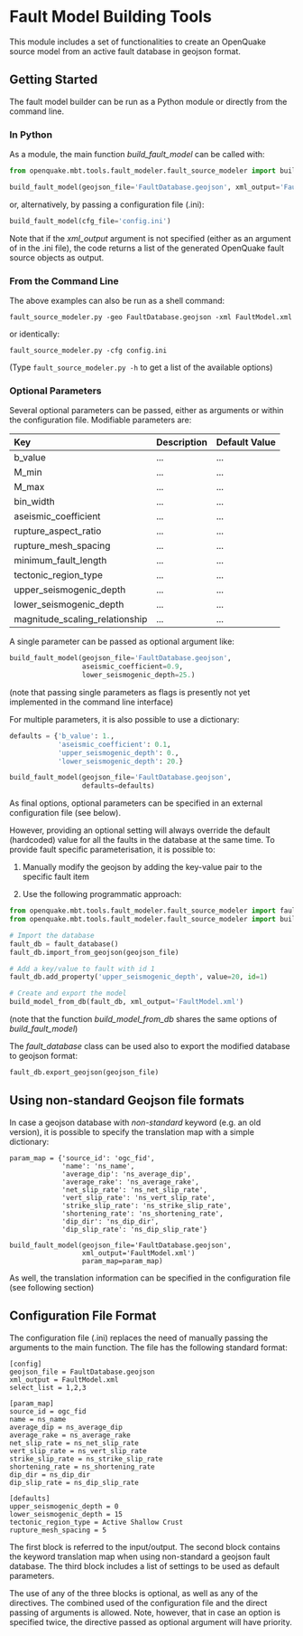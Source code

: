 # Fault Model Building Tools

This module includes a set of functionalities to create an OpenQuake source model from an active fault database in geojson format.

## Getting Started

The fault model builder can be run as a Python module or directly from the command line.

### In Python

As a module, the main function *build_fault_model* can be called with:

```python
from openquake.mbt.tools.fault_modeler.fault_source_modeler import build_fault_model

build_fault_model(geojson_file='FaultDatabase.geojson', xml_output='FaultModel.xml')
```

or, alternatively, by passing a configuration file (.ini):

```python
build_fault_model(cfg_file='config.ini')
```

Note that if the *xml_output* argument is not specified (either as an argument of in the .ini file), the code returns a list of the generated OpenQuake fault source objects as output.

### From the Command Line

The above examples can also be run as a shell command:

```console
fault_source_modeler.py -geo FaultDatabase.geojson -xml FaultModel.xml
```
or identically:

```console
fault_source_modeler.py -cfg config.ini
```

(Type `fault_source_modeler.py -h` to get a list of the available options)

### Optional Parameters

Several optional parameters can be passed, either as arguments or within the configuration file.
Modifiable parameters are:

| Key | Description | Default Value |
|:----|:------------|:--------|
| b_value | ... | ... |
| M_min | ... | ... |
| M_max | ... | ... |
| bin_width | ... | ... |
| aseismic_coefficient | ... | ... |
| rupture_aspect_ratio | ... | ... |
| rupture_mesh_spacing | ... | ... |
| minimum_fault_length | ... | ... |
| tectonic_region_type | ... | ... |
| upper_seismogenic_depth | ... | ... |
| lower_seismogenic_depth | ... | ... |
| magnitude_scaling_relationship | ... | ... |

A single parameter can be passed as optional argument like:

```python
build_fault_model(geojson_file='FaultDatabase.geojson', 
                  aseismic_coefficient=0.9,
                  lower_seismogenic_depth=25.)
```

(note that passing single parameters as flags is presently not yet implemented in the command line interface)

For multiple parameters, it is also possible to use a dictionary:

```python
defaults = {'b_value': 1.,
            'aseismic_coefficient': 0.1,
            'upper_seismogenic_depth': 0.,
            'lower_seismogenic_depth': 20.}

build_fault_model(geojson_file='FaultDatabase.geojson', 
                  defaults=defaults)
```

As final options, optional parameters can be specified in an external configuration file (see below).

However, providing an optional setting will always override the default 
(hardcoded) value for all the faults in the database at the same time. To 
provide fault specific parameterisation, it is possible to:

1. Manually modify the geojson by adding the key-value pair to the specific fault item

2. Use the following programmatic approach:

```python
from openquake.mbt.tools.fault_modeler.fault_source_modeler import fault_database
from openquake.mbt.tools.fault_modeler.fault_source_modeler import build_model_from_db

# Import the database
fault_db = fault_database()
fault_db.import_from_geojson(geojson_file)

# Add a key/value to fault with id 1
fault_db.add_property('upper_seismogenic_depth', value=20, id=1)

# Create and export the model
build_model_from_db(fault_db, xml_output='FaultModel.xml')
```
(note that the function *build_model_from_db* shares the same options of *build_fault_model*)

The *fault_database* class can be used also to export the modified database to geojson format:

```python
fault_db.export_geojson(geojson_file)
```

## Using non-standard Geojson file formats

In case a geojson database with *non-standard* keyword (e.g. an old version),
it is possible to specify the translation map with a simple dictionary:

```
param_map = {'source_id': 'ogc_fid',
             'name': 'ns_name',
             'average_dip': 'ns_average_dip',
             'average_rake': 'ns_average_rake',
             'net_slip_rate': 'ns_net_slip_rate',
             'vert_slip_rate': 'ns_vert_slip_rate',
             'strike_slip_rate': 'ns_strike_slip_rate',
             'shortening_rate': 'ns_shortening_rate',
             'dip_dir': 'ns_dip_dir',
             'dip_slip_rate': 'ns_dip_slip_rate'}

build_fault_model(geojson_file='FaultDatabase.geojson',
                  xml_output='FaultModel.xml')
                  param_map=param_map)
```

As well, the translation information can be specified in the configuration file (see following section)

## Configuration File Format

The configuration file (.ini) replaces the need of manually passing the arguments to the main function.
The file has the following standard format:

```
[config]
geojson_file = FaultDatabase.geojson
xml_output = FaultModel.xml
select_list = 1,2,3

[param_map]
source_id = ogc_fid
name = ns_name
average_dip = ns_average_dip
average_rake = ns_average_rake
net_slip_rate = ns_net_slip_rate
vert_slip_rate = ns_vert_slip_rate
strike_slip_rate = ns_strike_slip_rate
shortening_rate = ns_shortening_rate
dip_dir = ns_dip_dir
dip_slip_rate = ns_dip_slip_rate

[defaults]
upper_seismogenic_depth = 0
lower_seismogenic_depth = 15
tectonic_region_type = Active Shallow Crust
rupture_mesh_spacing = 5
```

The first block is referred to the input/output. The second block contains the keyword translation map when using non-standard a geojson fault database. The third block includes a list of settings to be used as default parameters.

The use of any of the three blocks is optional, as well as any of the directives. The combined used of the configuration file and the direct passing of arguments is allowed. Note, however, that in case an option is specified twice, the directive passed as optional argument will have priority.
